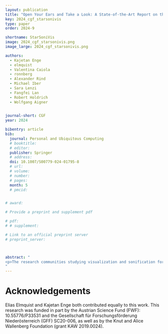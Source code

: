 ```yaml
---
layout: publication
title: "Open Your Ears and Take a Look: A State‐of‐the‐Art Report on the Integration of Sonification and Visualization"
key: 2024_cgf_starsonivis
type: paper
order: 2024-9

shortname: StarSoniVis
image: 2024_cgf_starsonivis.png
image_large: 2024_cgf_starsonivis.png

authors:
  - Kajetan Enge
  - elmquist
  - Valentina Caiola
  - ronnberg
  - Alexander Rind
  - Michael Iber
  - Sara Lenzi
  - Fangfei Lan
  - Robert Holdrich
  - Wolfgang Aigner
  

journal-short: CGF
year: 2024

bibentry: article
bib:
  journal: Personal and Ubiquitous Computing
  # booktitle:
  # editor:
  publisher: Springer
  # address:
  doi: 10.1007/S00779-024-01795-8
  # url:
  # volume:
  # number:
  # pages:
  month: 5
  # pmcid:


# award: 

# Provide a preprint and supplement pdf

# pdf:
# # supplement:

# Link to an official preprint server
# preprint_server: 



abstract: "
<p>The research communities studying visualization and sonification for data display and analysis share exceptionally similar goals, essentially making data of any kind interpretable to humans. One community does so by using visual representations of data, and the other community employs auditory (non-speech) representations of data. While the two communities have a lot in common, they developed mostly in parallel over the course of the last few decades. With this STAR, we discuss a collection of work that bridges the borders of the two communities, hence a collection of work that aims to integrate the two techniques into one form of audiovisual display, which we argue to be “more than the sum of the two.” We introduce and motivate a classification system applicable to such audiovisual displays and categorize a corpus of 57 academic publications that appeared between 2011 and 2023 in categories such as reading level, dataset type, or evaluation system, to mention a few. The corpus also enables a meta-analysis of the field, including regularly occurring design patterns such as type of visualization and sonification techniques, or the use of visual and auditory channels, showing an overall diverse field with different designs. An analysis of a co-author network of the field shows individual teams without many interconnections. The body of work covered in this STAR also relates to three adjacent topics: audiovisual monitoring, accessibility, and audiovisual data art. These three topics are discussed individually in addition to the systematically conducted part of this research. The findings of this report may be used by researchers from both fields to understand the potentials and challenges of such integrated designs while hopefully inspiring them to collaborate with experts from the respective other field.</p>
"
---
```


# Acknowledgements

Elias Elmquist and Kajetan Enge both contributed equally to this work. This research was funded in part by the Austrian Science Fund (FWF): 10.55776/P33531 and the Gesellschaft für Forschungsförderung Niederösterreich (GFF) SC20-006, as well as by the Knut and Alice Wallenberg Foundation (grant KAW 2019.0024).
